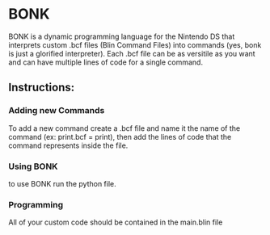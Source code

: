 # BONK
BONK is a dynamic programming language for the Nintendo DS that interprets custom .bcf files
(Blin Command Files) into commands (yes, bonk is just a glorified interpreter).
Each .bcf file can be as versitile as you want and can have multiple lines of code for a single command.

## Instructions:

### Adding new Commands
To add a new command create a .bcf file and name it the name of the command (ex: print.bcf = print),
then add the lines of code that the command represents inside the file.

### Using BONK
to use BONK run the python file.

### Programming
All of your custom code should be contained in the main.blin file
